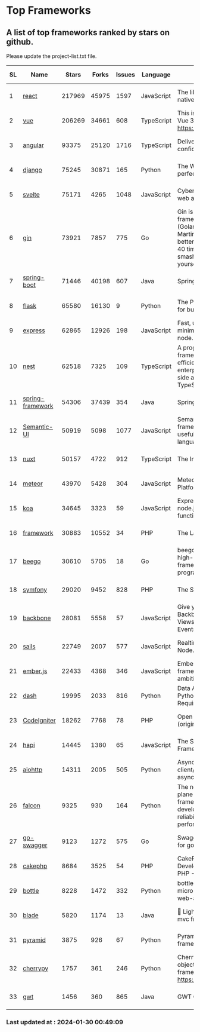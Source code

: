# Top Frameworks
## A list of top frameworks ranked by stars on github.  
Please update the project-list.txt file.

| SL| Name  | Stars| Forks| Issues | Language | Description | Last Commit |
| --| ------| -----| ---- | ------ | -------- | ----------- | ----------- |
| 1 | [react](https://github.com/facebook/react) | 217969 | 45975 | 1597 | JavaScript | The library for web and native user interfaces. | 2024-01-29 19:03:39 |
| 2 | [vue](https://github.com/vuejs/vue) | 206269 | 34661 | 608 | TypeScript | This is the repo for Vue 2. For Vue 3, go to https://github.com/vuejs/core | 2023-12-31 13:23:55 |
| 3 | [angular](https://github.com/angular/angular) | 93375 | 25120 | 1716 | TypeScript | Deliver web apps with confidence 🚀 | 2024-01-29 21:12:32 |
| 4 | [django](https://github.com/django/django) | 75245 | 30871 | 165 | Python | The Web framework for perfectionists with deadlines. | 2024-01-29 18:18:43 |
| 5 | [svelte](https://github.com/sveltejs/svelte) | 75171 | 4265 | 1048 | JavaScript | Cybernetically enhanced web apps | 2024-01-29 19:56:04 |
| 6 | [gin](https://github.com/gin-gonic/gin) | 73921 | 7857 | 775 | Go | Gin is a HTTP web framework written in Go (Golang). It features a Martini-like API with much better performance -- up to 40 times faster. If you need smashing performance, get yourself some Gin. | 2024-01-19 00:18:57 |
| 7 | [spring-boot](https://github.com/spring-projects/spring-boot) | 71446 | 40198 | 607 | Java | Spring Boot | 2024-01-25 13:32:20 |
| 8 | [flask](https://github.com/pallets/flask) | 65580 | 16130 | 9 | Python | The Python micro framework for building web applications. | 2024-01-18 20:20:56 |
| 9 | [express](https://github.com/expressjs/express) | 62865 | 12926 | 198 | JavaScript | Fast, unopinionated, minimalist web framework for node. | 2023-06-04 15:47:20 |
| 10 | [nest](https://github.com/nestjs/nest) | 62518 | 7325 | 109 | TypeScript | A progressive Node.js framework for building efficient, scalable, and enterprise-grade server-side applications with TypeScript/JavaScript 🚀 | 2024-01-29 14:31:55 |
| 11 | [spring-framework](https://github.com/spring-projects/spring-framework) | 54306 | 37439 | 354 | Java | Spring Framework | 2024-01-29 20:19:53 |
| 12 | [Semantic-UI](https://github.com/Semantic-Org/Semantic-UI) | 50919 | 5098 | 1077 | JavaScript | Semantic is a UI component framework based around useful principles from natural language. | 2023-01-11 17:05:32 |
| 13 | [nuxt](https://github.com/nuxt/nuxt) | 50157 | 4722 | 912 | TypeScript | The Intuitive Vue Framework. | 2024-01-29 20:31:39 |
| 14 | [meteor](https://github.com/meteor/meteor) | 43970 | 5428 | 304 | JavaScript | Meteor, the JavaScript App Platform | 2024-01-22 12:28:23 |
| 15 | [koa](https://github.com/koajs/koa) | 34645 | 3323 | 59 | JavaScript | Expressive middleware for node.js using ES2017 async functions | 2024-01-17 02:02:10 |
| 16 | [framework](https://github.com/laravel/framework) | 30883 | 10552 | 34 | PHP | The Laravel Framework. | 2024-01-29 14:56:21 |
| 17 | [beego](https://github.com/beego/beego) | 30610 | 5705 | 18 | Go | beego is an open-source, high-performance web framework for the Go programming language. | 2023-12-10 15:22:51 |
| 18 | [symfony](https://github.com/symfony/symfony) | 29020 | 9452 | 828 | PHP | The Symfony PHP framework | 2024-01-29 21:41:24 |
| 19 | [backbone](https://github.com/jashkenas/backbone) | 28081 | 5558 | 57 | JavaScript | Give your JS App some Backbone with Models, Views, Collections, and Events | 2024-01-23 21:13:59 |
| 20 | [sails](https://github.com/balderdashy/sails) | 22749 | 2007 | 577 | JavaScript | Realtime MVC Framework for Node.js | 2024-01-18 20:02:23 |
| 21 | [ember.js](https://github.com/emberjs/ember.js) | 22433 | 4368 | 346 | JavaScript | Ember.js - A JavaScript framework for creating ambitious web applications | 2024-01-22 23:52:23 |
| 22 | [dash](https://github.com/plotly/dash) | 19995 | 2033 | 816 | Python | Data Apps & Dashboards for Python. No JavaScript Required. | 2024-01-09 17:54:08 |
| 23 | [CodeIgniter](https://github.com/bcit-ci/CodeIgniter) | 18262 | 7768 | 78 | PHP | Open Source PHP Framework (originally from EllisLab) | 2024-01-14 01:01:26 |
| 24 | [hapi](https://github.com/hapijs/hapi) | 14445 | 1380 | 65 | JavaScript | The Simple, Secure Framework Developers Trust | 2024-01-29 15:47:50 |
| 25 | [aiohttp](https://github.com/aio-libs/aiohttp) | 14311 | 2005 | 505 | Python | Asynchronous HTTP client/server framework for asyncio and Python | 2024-01-30 00:36:16 |
| 26 | [falcon](https://github.com/falconry/falcon) | 9325 | 930 | 164 | Python | The no-magic web data plane API and microservices framework for Python developers, with a focus on reliability, correctness, and performance at scale. | 2024-01-16 08:13:02 |
| 27 | [go-swagger](https://github.com/go-swagger/go-swagger) | 9123 | 1272 | 575 | Go | Swagger 2.0 implementation for go | 2024-01-27 06:41:49 |
| 28 | [cakephp](https://github.com/cakephp/cakephp) | 8684 | 3525 | 54 | PHP | CakePHP: The Rapid Development Framework for PHP - Official Repository | 2024-01-29 16:26:19 |
| 29 | [bottle](https://github.com/bottlepy/bottle) | 8228 | 1472 | 332 | Python | bottle.py is a fast and simple micro-framework for python web-applications. | 2024-01-03 22:31:48 |
| 30 | [blade](https://github.com/lets-blade/blade) | 5820 | 1174 | 13 | Java | :rocket: Lightning fast and elegant mvc framework for Java8 | 2023-06-16 05:18:49 |
| 31 | [pyramid](https://github.com/Pylons/pyramid) | 3875 | 926 | 67 | Python | Pyramid - A Python web framework | 2024-01-29 06:36:46 |
| 32 | [cherrypy](https://github.com/cherrypy/cherrypy) | 1757 | 361 | 246 | Python | CherryPy is a pythonic, object-oriented HTTP framework.      https://cherrypy.dev | 2024-01-05 18:28:32 |
| 33 | [gwt](https://github.com/gwtproject/gwt) | 1456 | 360 | 865 | Java | GWT Open Source Project | 2024-01-29 16:21:00 |

### Last updated at : 2024-01-30 00:49:09
